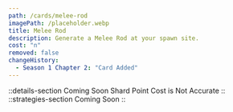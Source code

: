 ```yaml
---
path: /cards/melee-rod
imagePath: /placeholder.webp
title: Melee Rod
description: Generate a Melee Rod at your spawn site.
cost: "n"
removed: false
changeHistory:
  - Season 1 Chapter 2: "Card Added"
---
```

::details-section
Coming Soon
Shard Point Cost is Not Accurate
::
::strategies-section
Coming Soon
::